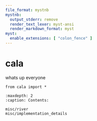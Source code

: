 ```yaml
---
file_format: mystnb
mystnb:
  output_stderr: remove
  render_text_lexer: myst-ansi
  render_markdown_format: myst
myst:
  enable_extensions: [ "colon_fence" ]
---
```


# cala

whats up everyone

```{code-cell}
from cala import *
```

```{toctree}
:maxdepth: 2
:caption: Contents:

misc/river
misc/implementation_details
```
